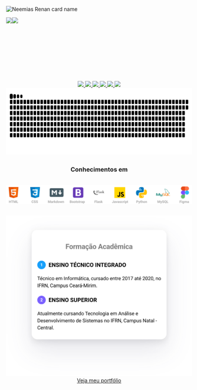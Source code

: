 ![Neemias Renan card name](https://cardivo.vercel.app/api?name=Neemias%20Renan&description=Olá,%20eu%20sou%20um%20programador%20Web%20e%20tenho%2019%20anos.%20É%20um%20prazer%20ter%20você%20aqui.%20%F0%9F%91%8B&image=https://avatars.githubusercontent.com/u/69238611?v=4&fontColor=silver)
<!-- #afafaf -->
<div align="center" style="display: inline-flex; flex-direction: row;">
  <img height="140em" align="center" src="https://github-readme-stats.vercel.app/api?username=Neemias-Renan&theme=github_dark&show_icons=true&custom_title=Estatísticas%20do%20Github">
  <img  height="140em" align="center"src="https://github-readme-stats.vercel.app/api/top-langs/?username=Neemias-Renan&hide=css&layout=compact&theme=github_dark&&custom_title=Linguagens%20mais%20usadas&langs_count=16">
</div>

## 

<div align="center">
 <a href="mailto:neemiasrenan2015@gmail.com">
    <img src="https://img.shields.io/badge/Gmail-D14836?style=for-the-badge&logo=gmail&logoColor=white">
  </a>
  <a href="https://github.com/Neemias-Renan">
    <img src="https://img.shields.io/badge/GitHub-100000?style=for-the-badge&logo=github&logoColor=white">
  </a>
  
  <a href="https://www.instagram.com/neemias.renan">
    <img src="https://img.shields.io/badge/Instagram-E4405F?style=for-the-badge&logo=instagram&logoColor=white">
  </a>
  
   <a href="https://www.facebook.com/neemiasrenan.santosoliveira/">
    <img src="https://img.shields.io/badge/Facebook-1877F2?style=for-the-badge&logo=facebook&logoColor=white">
  </a>
   
  <a href="https://www.linkedin.com/in/neemias-renan-54279b196/">
    <img src="https://img.shields.io/badge/LinkedIn-0077B5?style=for-the-badge&logo=linkedin&logoColor=white">
  </a>
  
  <a href="https://www.youtube.com/channel/UC7tA82I50dBcQacadUFMYeQ">
    <img src="https://img.shields.io/badge/YouTube-FF0000?style=for-the-badge&logo=youtube&logoColor=white">
  </a>
</div>

<div align="center">
 <img height="180em" align="center" src="https://github.com/Neemias-Renan/Neemias-Renan/blob/output/github-contribution-grid-snake.svg">
</div>

## 

<div align="center">
  <h3><b>Conhecimentos em</b></h3>
  <br>
  <img src="conhecimentos.svg">
</div>

## 

<div align="center">
 <img src="formacao.svg">
<div align="center">
      <a href="https://neemias-renan.github.io/my-portfolio/index.html">Veja meu portfólio</a>
</div>



